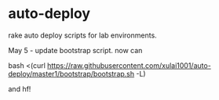 # auto-deploy
rake auto deploy scripts for lab environments.

May 5 - update bootstrap script. now can

bash <(curl https://raw.githubusercontent.com/xulai1001/auto-deploy/master1/bootstrap/bootstrap.sh -L)

and hf!
